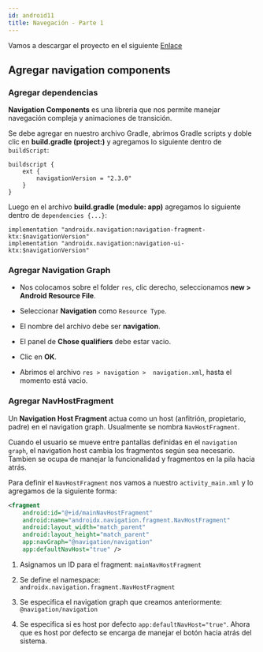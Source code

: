 ```yaml
---
id: android11
title: Navegación - Parte 1
---
```


Vamos a descargar el proyecto en el siguiente [Enlace](./assets/NavigationInFragments.zip)

## Agregar navigation components

### Agregar dependencias

**Navigation Components** es una libreria que nos permite manejar navegación compleja y animaciones de transición.

Se debe agregar en nuestro archivo Gradle, abrimos Gradle scripts y doble clic en **build.gradle (project:)** y agregamos lo siguiente dentro de `buildScript`:

```
buildscript {
    ext {
        navigationVersion = "2.3.0"
    }
}
```

Luego en el archivo **build.gradle (module: app)** agregamos lo siguiente dentro de `dependencies {...}`:

```
implementation "androidx.navigation:navigation-fragment-ktx:$navigationVersion"
implementation "androidx.navigation:navigation-ui-ktx:$navigationVersion"
```

### Agregar Navigation Graph

* Nos colocamos sobre el folder `res`, clic derecho, seleccionamos **new > Android Resource File**.

* Seleccionar **Navigation** como `Resource Type`.

* El nombre del archivo debe ser **navigation**.

* El panel de **Chose qualifiers** debe estar vacio.

* Clic en **OK**.

* Abrimos el archivo `res > navigation >  navigation.xml`, hasta el momento está vacio.

### Agregar NavHostFragment

Un **Navigation Host Fragment** actua como un host (anfitrión, propietario, padre) en el navigation graph. Usualmente se nombra `NavHostFragment`.

Cuando el usuario se mueve entre pantallas definidas en el `navigation graph`, el navigation host cambia los fragmentos según sea necesario. Tambien se ocupa de manejar la funcionalidad y fragmentos en la pila hacia atrás.

Para definir el `NavHostFragment` nos vamos a nuestro `activity_main.xml` y lo agregamos de la siguiente forma:

```xml
<fragment
    android:id="@+id/mainNavHostFragment"
    android:name="androidx.navigation.fragment.NavHostFragment"
    android:layout_width="match_parent"
    android:layout_height="match_parent"
    app:navGraph="@navigation/navigation"
    app:defaultNavHost="true" />
```

1. Asignamos un ID para el fragment: `mainNavHostFragment`

2. Se define el namespace: `androidx.navigation.fragment.NavHostFragment`

3. Se especifica el navigation graph que creamos anteriormente: `@navigation/navigation`

4. Se especifica si es host por defecto `app:defaultNavHost="true"`. Ahora que es host por defecto se encarga de manejar el botón hacia atrás del sistema.
